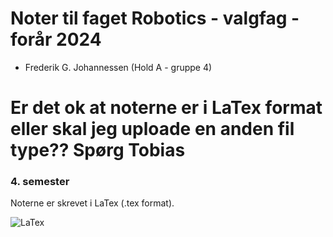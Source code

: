 # Noter til faget Robotics - valgfag - forår 2024

- Frederik G. Johannessen (Hold A - gruppe 4)

# Er det ok at noterne er i LaTex format eller skal jeg uploade en anden fil type?? Spørg Tobias

### 4. semester 

Noterne er skrevet i LaTex (.tex format).

![LaTex](https://img.shields.io/badge/LaTeX-%23000000?style=flat-square&logo=latex&logoColor=white)




